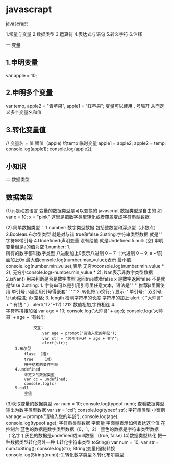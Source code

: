 # javascrapt
javascrapt

1.常量与变量
2.数据类型
3.运算符
4.表达式与语句
5.转义字符
6.注释

一:变量
## 1.申明变量  
var apple = 10;
## 2.申明多个变量
var temp, apple2 = "青苹果", apple1 = "红苹果";  变量可以使用 , 号隔开  从而定义多个变量名和值

## 3.转化变量值
// 变量名 = 值  赋值（apple) 给temp 临时变量
apple1 = apple2;
apple2 = temp;
console.log(apple1);
console.log(apple2);
## 小知识
<!-- // 变量是临时调用内存空间存储 //-->
二:数据类型
## 数据类型
(1).js是动态语言  变量的数据类型是可以变换的
 javascript 数据类型是自由的 
如  var x = 10; 
    x = "pink"  这里是把数字类型转化或者覆盖变成字符串型数据

(2).简单数据类型：
    1.number: 数字类型数据  包括整数型和浮点型（小数点）
    2.Boolean:布尔型类型  就是对与错 true和false
    3.string:字符串类型数据  就是""  字符串带引号
    4.Undefined:声明变量  没有给值 就是Undefined
    5.null: (空) 申明变量但是a的值为空
        1.number:
            1.  
                所有的数字都叫数字类型
                八进制加上0表示八进制 0 ~ 7
                十六进制  0 ~ 9,  a ~f前面加上0x
                最大值console.log(number.max_vulue);表示
                最小值console.log(number.min_vulue);表示
                无穷大console.log(number.min_vulue * 2);
                无穷小console.log(-number.min_vulue * 2);
                Nan表示非数字类型数据
            2.isNan()
                用来判断是否是数字类型  返回true或者false
                x 是数字返回false 不是就是false
        2.string:
            1.
                字符串可以是引用引号里任意文本，语法是"" ''
                推荐js里面使用 单引号
                js里面用引号得嵌套“ ‘ ’ ”
            2.
                转化符 \n换行;  \\ 显示\; \' 单引号; \' 双引号; \t tab缩进; \b 空格;
            3.
                length  检测字符串的长度
                字符串的加上 alert（ "大帅哥" + " 有钱 " ）
                            alert("12"+12)  1212
                            数值相加,字符相连
            4.                
                字符串拼接加强
                var age = 10;
                console.log('大帅哥' + age);
                console.log('大帅哥' + age + '有钱');

                交互：
                    var age = prompt('请输入您的年纪');
                    var str = "您今年已经 + age + 岁了";
                    alert(str);
        3.布尔型
            flase  (错)
            true    （对）
            用于结构的条件判断
        4.undefined
            未定义的数据类型
            var cc = undefined;
            console.log(c)
        5.null
            空值
(3)获取变量的数据类型
        var num = 10;
        console.log(typeof num);  查看数据类型输出为数字类型数据
        var str = 'cxl';
        console.log(typeof str); 字符串类型
            小案例
                var age = prompt('请输入您的年龄');
                console.log(age);      
                console.log(typeof age);  字符串类型数据
        字面量
            字面量表示如何表达这个值
                在控制台
                    蓝色的数据是数字类型数据（0，1，2）
                    黑色的数据是字符串类型数据（'名字')
                    灰色的数据是undefined或null数据 （true, false)
(4)数据类型转化
        把一种数据类型转化另外一种
            1.转化字符串类型
                toSting()       var num = 10; var str = num.toSting();  console.log(str);
                String(变量)强制转换    console.log(String(num));
            2.转化数字类型
            3.转化布尔类型         
